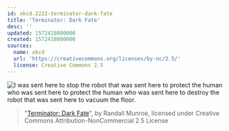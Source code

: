 ```yaml
---
id: xkcd.2222-terminator-dark-fate
title: 'Terminator: Dark Fate'
desc: ''
updated: 1572418800000
created: 1572418800000
sources:
  name: xkcd
  url: 'https://creativecommons.org/licenses/by-nc/2.5/'
  license: Creative Commons 2.5
---
```

![I was sent here to stop the robot that was sent here to protect the human who was sent here to protect the human who was sent here to destroy the robot that was sent here to vacuum the floor.](https://imgs.xkcd.com/comics/terminator_dark_fate.png)
> "[Terminator: Dark Fate](https://xkcd.com/2222/)", by Randall Munroe, licensed under Creative Commons Attribution-NonCommercial 2.5 License

